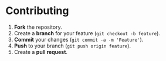 # Contributing

1. **Fork** the repository.
2. Create a **branch** for your feature (`git checkout -b feature`).
3. **Commit** your changes (`git commit -a -m 'Feature'`).
4. **Push** to your branch (`git push origin feature`).
5. Create a **pull request**.
